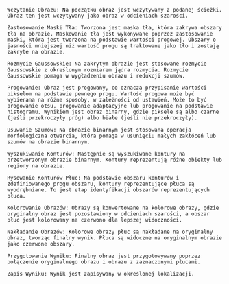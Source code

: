     Wczytanie Obrazu: Na początku obraz jest wczytywany z podanej ścieżki. Obraz ten jest wczytywany jako obraz w odcieniach szarości.

    Zastosowanie Maski Tła: Tworzona jest maska tła, która zakrywa obszary tła na obrazie. Maskowanie tła jest wykonywane poprzez zastosowanie maski, która jest tworzona na podstawie wartości progowej. Obszary o jasności mniejszej niż wartość progu są traktowane jako tło i zostają zakryte na obrazie.

    Rozmycie Gaussowskie: Na zakrytym obrazie jest stosowane rozmycie Gaussowskie z określonym rozmiarem jądra rozmycia. Rozmycie Gaussowskie pomaga w wygładzeniu obrazu i redukcji szumów.

    Progowanie: Obraz jest progowany, co oznacza przypisanie wartości pikselom na podstawie pewnego progu. Wartość progowa może być wybierana na różne sposoby, w zależności od ustawień. Może to być progowanie otsu, progowanie adaptacyjne lub progowanie na podstawie histogramu. Wynikiem jest obraz binarny, gdzie piksele są albo czarne (jeśli przekroczyły próg) albo białe (jeśli nie przekroczyły).

    Usuwanie Szumów: Na obrazie binarnym jest stosowana operacja morfologiczna otwarcia, która pomaga w usunięciu małych zakłóceń lub szumów na obrazie binarnym.

    Wyszukiwanie Konturów: Następnie są wyszukiwane kontury na przetworzonym obrazie binarnym. Kontury reprezentują różne obiekty lub regiony na obrazie.

    Rysowanie Konturów Płuc: Na podstawie obszaru konturów i zdefiniowanego progu obszaru, kontury reprezentujące płuca są wyodrębniane. To jest etap identyfikacji obszarów reprezentujących płuca.

    Kolorowanie Obrazów: Obrazy są konwertowane na kolorowe obrazy, gdzie oryginalny obraz jest pozostawiony w odcieniach szarości, a obszar płuc jest kolorowany na czerwono dla lepszej widoczności.

    Nakładanie Obrazów: Kolorowe obrazy płuc są nakładane na oryginalny obraz, tworząc finalny wynik. Płuca są widoczne na oryginalnym obrazie jako czerwone obszary.

    Przygotowanie Wyniku: Finalny obraz jest przygotowywany poprzez połączenie oryginalnego obrazu i obrazu z zaznaczonymi płucami.

    Zapis Wyniku: Wynik jest zapisywany w określonej lokalizacji.